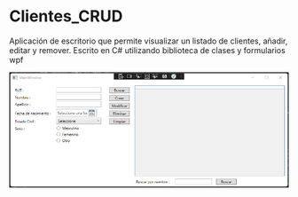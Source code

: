 # Clientes_CRUD
Aplicación de escritorio que permite visualizar un listado de clientes, añadir, editar y remover. Escrito en C# utilizando biblioteca de clases y formularios wpf

![vista previa](https://github.com/mahtor93/Clientes_CRUD/blob/master/vistaPrevia.png)
